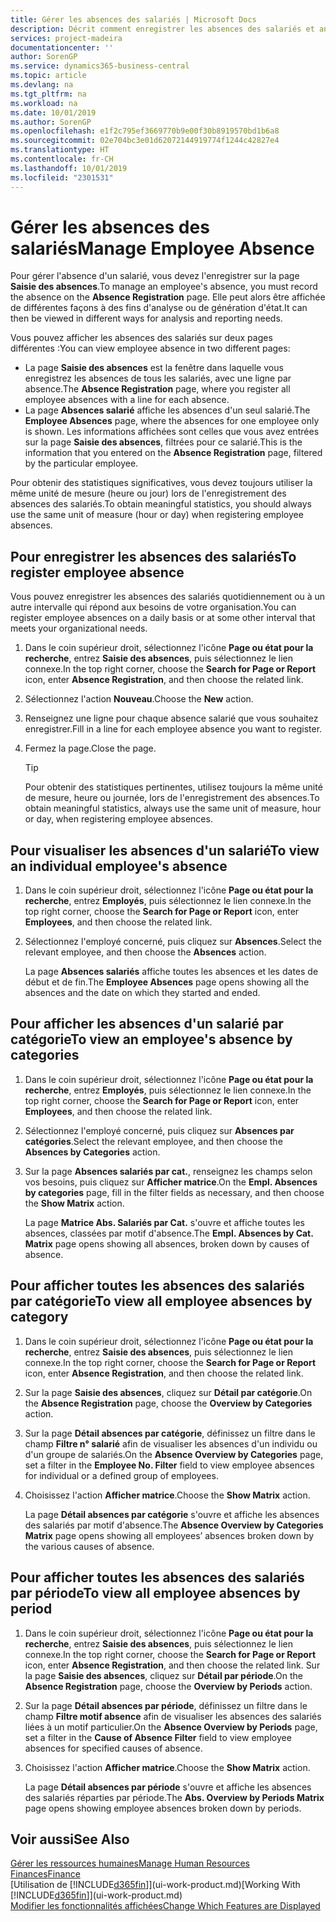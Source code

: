 ```yaml
---
title: Gérer les absences des salariés | Microsoft Docs
description: Décrit comment enregistrer les absences des salariés et analyser les statistiques d'indisponibilité.
services: project-madeira
documentationcenter: ''
author: SorenGP
ms.service: dynamics365-business-central
ms.topic: article
ms.devlang: na
ms.tgt_pltfrm: na
ms.workload: na
ms.date: 10/01/2019
ms.author: SorenGP
ms.openlocfilehash: e1f2c795ef3669770b9e00f30b8919570bd1b6a8
ms.sourcegitcommit: 02e704bc3e01d62072144919774f1244c42827e4
ms.translationtype: HT
ms.contentlocale: fr-CH
ms.lasthandoff: 10/01/2019
ms.locfileid: "2301531"
---
```

# <a name="manage-employee-absence"></a><span data-ttu-id="b0e03-103">Gérer les absences des salariés</span><span class="sxs-lookup"><span data-stu-id="b0e03-103">Manage Employee Absence</span></span>
<span data-ttu-id="b0e03-104">Pour gérer l'absence d'un salarié, vous devez l'enregistrer sur la page **Saisie des absences**.</span><span class="sxs-lookup"><span data-stu-id="b0e03-104">To manage an employee's absence, you must record the absence on the **Absence Registration** page.</span></span> <span data-ttu-id="b0e03-105">Elle peut alors être affichée de différentes façons à des fins d'analyse ou de génération d'état.</span><span class="sxs-lookup"><span data-stu-id="b0e03-105">It can then be viewed in different ways for analysis and reporting needs.</span></span>

<span data-ttu-id="b0e03-106">Vous pouvez afficher les absences des salariés sur deux pages différentes :</span><span class="sxs-lookup"><span data-stu-id="b0e03-106">You can view employee absence in two different pages:</span></span>

* <span data-ttu-id="b0e03-107">La page **Saisie des absences** est la fenêtre dans laquelle vous enregistrez les absences de tous les salariés, avec une ligne par absence.</span><span class="sxs-lookup"><span data-stu-id="b0e03-107">The **Absence Registration** page, where you register all employee absences with a line for each absence.</span></span>
* <span data-ttu-id="b0e03-108">La page **Absences salarié** affiche les absences d'un seul salarié.</span><span class="sxs-lookup"><span data-stu-id="b0e03-108">The **Employee Absences** page, where the absences for one employee only is shown.</span></span> <span data-ttu-id="b0e03-109">Les informations affichées sont celles que vous avez entrées sur la page **Saisie des absences**, filtrées pour ce salarié.</span><span class="sxs-lookup"><span data-stu-id="b0e03-109">This is the information that you entered on the **Absence Registration** page, filtered by the particular employee.</span></span>

<span data-ttu-id="b0e03-110">Pour obtenir des statistiques significatives, vous devez toujours utiliser la même unité de mesure (heure ou jour) lors de l'enregistrement des absences des salariés.</span><span class="sxs-lookup"><span data-stu-id="b0e03-110">To obtain meaningful statistics, you should always use the same unit of measure (hour or day) when registering employee absences.</span></span>

## <a name="to-register-employee-absence"></a><span data-ttu-id="b0e03-111">Pour enregistrer les absences des salariés</span><span class="sxs-lookup"><span data-stu-id="b0e03-111">To register employee absence</span></span>
<span data-ttu-id="b0e03-112">Vous pouvez enregistrer les absences des salariés quotidiennement ou à un autre intervalle qui répond aux besoins de votre organisation.</span><span class="sxs-lookup"><span data-stu-id="b0e03-112">You can register employee absences on a daily basis or at some other interval that meets your organizational needs.</span></span>

1. <span data-ttu-id="b0e03-113">Dans le coin supérieur droit, sélectionnez l'icône **Page ou état pour la recherche**, entrez **Saisie des absences**, puis sélectionnez le lien connexe.</span><span class="sxs-lookup"><span data-stu-id="b0e03-113">In the top right corner, choose the **Search for Page or Report** icon, enter **Absence Registration**, and then choose the related link.</span></span>
2. <span data-ttu-id="b0e03-114">Sélectionnez l'action **Nouveau**.</span><span class="sxs-lookup"><span data-stu-id="b0e03-114">Choose the **New** action.</span></span>
3. <span data-ttu-id="b0e03-115">Renseignez une ligne pour chaque absence salarié que vous souhaitez enregistrer.</span><span class="sxs-lookup"><span data-stu-id="b0e03-115">Fill in a line for each employee absence you want to register.</span></span>
4. <span data-ttu-id="b0e03-116">Fermez la page.</span><span class="sxs-lookup"><span data-stu-id="b0e03-116">Close the page.</span></span>

    > [!Tip]
    > <span data-ttu-id="b0e03-117">Pour obtenir des statistiques pertinentes, utilisez toujours la même unité de mesure, heure ou journée, lors de l'enregistrement des absences.</span><span class="sxs-lookup"><span data-stu-id="b0e03-117">To obtain meaningful statistics, always use the same unit of measure, hour or day, when registering employee absences.</span></span>

## <a name="to-view-an-individual-employees-absence"></a><span data-ttu-id="b0e03-118">Pour visualiser les absences d'un salarié</span><span class="sxs-lookup"><span data-stu-id="b0e03-118">To view an individual employee's absence</span></span>
1. <span data-ttu-id="b0e03-119">Dans le coin supérieur droit, sélectionnez l'icône **Page ou état pour la recherche**, entrez **Employés**, puis sélectionnez le lien connexe.</span><span class="sxs-lookup"><span data-stu-id="b0e03-119">In the top right corner, choose the **Search for Page or Report** icon, enter **Employees**, and then choose the related link.</span></span>
2. <span data-ttu-id="b0e03-120">Sélectionnez l'employé concerné, puis cliquez sur **Absences**.</span><span class="sxs-lookup"><span data-stu-id="b0e03-120">Select the relevant employee, and then choose the **Absences** action.</span></span>

    <span data-ttu-id="b0e03-121">La page **Absences salariés** affiche toutes les absences et les dates de début et de fin.</span><span class="sxs-lookup"><span data-stu-id="b0e03-121">The **Employee Absences** page opens showing all the absences and the date on which they started and ended.</span></span>

## <a name="to-view-an-employees-absence-by-categories"></a><span data-ttu-id="b0e03-122">Pour afficher les absences d'un salarié par catégorie</span><span class="sxs-lookup"><span data-stu-id="b0e03-122">To view an employee's absence by categories</span></span>
1. <span data-ttu-id="b0e03-123">Dans le coin supérieur droit, sélectionnez l'icône **Page ou état pour la recherche**, entrez **Employés**, puis sélectionnez le lien connexe.</span><span class="sxs-lookup"><span data-stu-id="b0e03-123">In the top right corner, choose the **Search for Page or Report** icon, enter **Employees**, and then choose the related link.</span></span>
2. <span data-ttu-id="b0e03-124">Sélectionnez l'employé concerné, puis cliquez sur **Absences par catégories**.</span><span class="sxs-lookup"><span data-stu-id="b0e03-124">Select the relevant employee, and then choose the **Absences by Categories** action.</span></span>
3. <span data-ttu-id="b0e03-125">Sur la page **Absences salariés par cat.**, renseignez les champs selon vos besoins, puis cliquez sur **Afficher matrice**.</span><span class="sxs-lookup"><span data-stu-id="b0e03-125">On the **Empl. Absences by categories** page, fill in the filter fields as necessary, and then choose the **Show Matrix** action.</span></span>

    <span data-ttu-id="b0e03-126">La page **Matrice Abs. Salariés par Cat.** s'ouvre et affiche toutes les absences, classées par motif d'absence.</span><span class="sxs-lookup"><span data-stu-id="b0e03-126">The **Empl. Absences by Cat. Matrix** page opens showing all absences, broken down by causes of absence.</span></span>

## <a name="to-view-all-employee-absences-by-category"></a><span data-ttu-id="b0e03-127">Pour afficher toutes les absences des salariés par catégorie</span><span class="sxs-lookup"><span data-stu-id="b0e03-127">To view all employee absences by category</span></span>
1. <span data-ttu-id="b0e03-128">Dans le coin supérieur droit, sélectionnez l'icône **Page ou état pour la recherche**, entrez **Saisie des absences**, puis sélectionnez le lien connexe.</span><span class="sxs-lookup"><span data-stu-id="b0e03-128">In the top right corner, choose the **Search for Page or Report** icon, enter **Absence Registration**, and then choose the related link.</span></span>
2. <span data-ttu-id="b0e03-129">Sur la page **Saisie des absences**, cliquez sur **Détail par catégorie**.</span><span class="sxs-lookup"><span data-stu-id="b0e03-129">On the **Absence Registration** page, choose the **Overview by Categories** action.</span></span>
3. <span data-ttu-id="b0e03-130">Sur la page **Détail absences par catégorie**, définissez un filtre dans le champ **Filtre n° salarié** afin de visualiser les absences d'un individu ou d'un groupe de salariés.</span><span class="sxs-lookup"><span data-stu-id="b0e03-130">On the **Absence Overview by Categories** page, set a filter in the **Employee No. Filter** field to view employee absences for individual or a defined group of employees.</span></span>
4. <span data-ttu-id="b0e03-131">Choisissez l'action **Afficher matrice**.</span><span class="sxs-lookup"><span data-stu-id="b0e03-131">Choose the **Show Matrix** action.</span></span>

    <span data-ttu-id="b0e03-132">La page **Détail absences par catégorie** s'ouvre et affiche les absences des salariés par motif d'absence.</span><span class="sxs-lookup"><span data-stu-id="b0e03-132">The **Absence Overview by Categories Matrix** page opens showing all employees’ absences broken down by the various causes of absence.</span></span>

## <a name="to-view-all-employee-absences-by-period"></a><span data-ttu-id="b0e03-133">Pour afficher toutes les absences des salariés par période</span><span class="sxs-lookup"><span data-stu-id="b0e03-133">To view all employee absences by period</span></span>
1. <span data-ttu-id="b0e03-134">Dans le coin supérieur droit, sélectionnez l'icône **Page ou état pour la recherche**, entrez **Saisie des absences**, puis sélectionnez le lien connexe.</span><span class="sxs-lookup"><span data-stu-id="b0e03-134">In the top right corner, choose the **Search for Page or Report** icon, enter **Absence Registration**, and then choose the related link.</span></span>
   <span data-ttu-id="b0e03-135">Sur la page **Saisie des absences**, cliquez sur **Détail par période**.</span><span class="sxs-lookup"><span data-stu-id="b0e03-135">On the **Absence Registration** page, choose the **Overview by Periods** action.</span></span>
2. <span data-ttu-id="b0e03-136">Sur la page **Détail absences par période**, définissez un filtre dans le champ **Filtre motif absence** afin de visualiser les absences des salariés liées à un motif particulier.</span><span class="sxs-lookup"><span data-stu-id="b0e03-136">On the **Absence Overview by Periods** page, set a filter in the **Cause of Absence Filter** field to view employee absences for specified causes of absence.</span></span>
3. <span data-ttu-id="b0e03-137">Choisissez l'action **Afficher matrice**.</span><span class="sxs-lookup"><span data-stu-id="b0e03-137">Choose the **Show Matrix** action.</span></span>

    <span data-ttu-id="b0e03-138">La page **Détail absences par période** s'ouvre et affiche les absences des salariés réparties par période.</span><span class="sxs-lookup"><span data-stu-id="b0e03-138">The **Abs. Overview by Periods Matrix** page opens showing employee absences broken down by periods.</span></span>

## <a name="see-also"></a><span data-ttu-id="b0e03-139">Voir aussi</span><span class="sxs-lookup"><span data-stu-id="b0e03-139">See Also</span></span>
[<span data-ttu-id="b0e03-140">Gérer les ressources humaines</span><span class="sxs-lookup"><span data-stu-id="b0e03-140">Manage Human Resources</span></span>](hr-manage-human-resources.md)  
[<span data-ttu-id="b0e03-141">Finances</span><span class="sxs-lookup"><span data-stu-id="b0e03-141">Finance</span></span>](finance.md)  
<span data-ttu-id="b0e03-142">[Utilisation de [!INCLUDE[d365fin](includes/d365fin_md.md)]](ui-work-product.md)</span><span class="sxs-lookup"><span data-stu-id="b0e03-142">[Working With [!INCLUDE[d365fin](includes/d365fin_md.md)]](ui-work-product.md)</span></span>  
[<span data-ttu-id="b0e03-143">Modifier les fonctionnalités affichées</span><span class="sxs-lookup"><span data-stu-id="b0e03-143">Change Which Features are Displayed</span></span>](ui-experiences.md)
